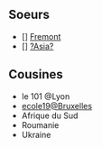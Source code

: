 <!-- Ecoles soeurs et cousines -->
<!-- SUBTITLE: A quick summary of là-bas -->

## Soeurs

- [] [Fremont](/ausland/about-fremont)
- [] [?Asia?](/ausland/about-asia)

## Cousines
- le 101 @Lyon
- [ecole19@Bruxelles](/ausland/ecole19)
- Afrique du Sud
- Roumanie
- Ukraine
